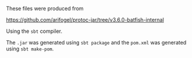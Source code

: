 These files were produced from

  https://github.com/arifogel/protoc-jar/tree/v3.6.0-batfish-internal

Using the `sbt` compiler.

The `.jar` was generated using `sbt package` and the `pom.xml` was generated using `sbt make-pom`.
